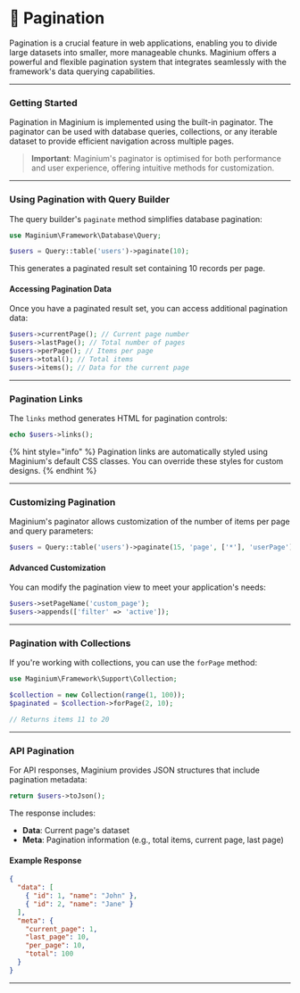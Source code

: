 # 🔢 Pagination

Pagination is a crucial feature in web applications, enabling you to divide large datasets into smaller, more manageable chunks. Maginium offers a
powerful and flexible pagination system that integrates seamlessly with the framework's data querying capabilities.

---

### Getting Started

Pagination in Maginium is implemented using the built-in paginator. The paginator can be used with database queries, collections, or any iterable
dataset to provide efficient navigation across multiple pages.

> **Important**: Maginium's paginator is optimised for both performance and user experience, offering intuitive methods for customization.

---

### Using Pagination with Query Builder

The query builder's `paginate` method simplifies database pagination:

```php
use Maginium\Framework\Database\Query;

$users = Query::table('users')->paginate(10);
```

This generates a paginated result set containing 10 records per page.

#### Accessing Pagination Data

Once you have a paginated result set, you can access additional pagination data:

```php
$users->currentPage(); // Current page number
$users->lastPage(); // Total number of pages
$users->perPage(); // Items per page
$users->total(); // Total items
$users->items(); // Data for the current page
```

---

### Pagination Links

The `links` method generates HTML for pagination controls:

```php
echo $users->links();
```

{% hint style="info" %} Pagination links are automatically styled using Maginium's default CSS classes. You can override these styles for custom
designs. {% endhint %}

---

### Customizing Pagination

Maginium's paginator allows customization of the number of items per page and query parameters:

```php
$users = Query::table('users')->paginate(15, 'page', ['*'], 'userPage');
```

#### Advanced Customization

You can modify the pagination view to meet your application's needs:

```php
$users->setPageName('custom_page');
$users->appends(['filter' => 'active']);
```

---

### Pagination with Collections

If you're working with collections, you can use the `forPage` method:

```php
use Maginium\Framework\Support\Collection;

$collection = new Collection(range(1, 100));
$paginated = $collection->forPage(2, 10);

// Returns items 11 to 20
```

---

### API Pagination

For API responses, Maginium provides JSON structures that include pagination metadata:

```php
return $users->toJson();
```

The response includes:

- **Data**: Current page's dataset
- **Meta**: Pagination information (e.g., total items, current page, last page)

#### Example Response

```json
{
  "data": [
    { "id": 1, "name": "John" },
    { "id": 2, "name": "Jane" }
  ],
  "meta": {
    "current_page": 1,
    "last_page": 10,
    "per_page": 10,
    "total": 100
  }
}
```

---
